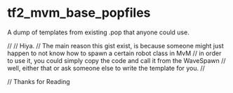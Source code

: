 # tf2_mvm_base_popfiles
A dump of templates from existing .pop that anyone could use.

//
// Hiya.
// The main reason this gist exist, is because someone might just happen to not know how to spawn a certain robot class in MvM
// in order to use it, you could simply copy the code and call it from the WaveSpawn
// well, either that or ask someone else to write the template for you.
//

// Thanks for Reading
